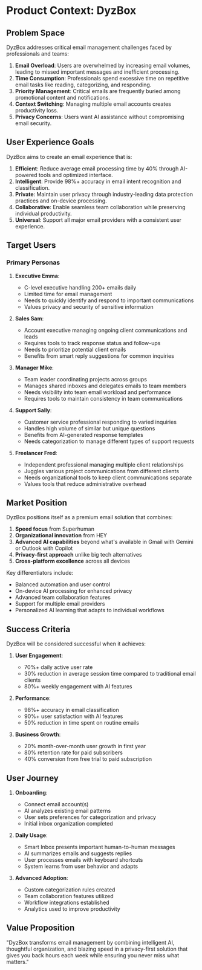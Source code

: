 # Product Context: DyzBox

## Problem Space

DyzBox addresses critical email management challenges faced by professionals and teams:

1. **Email Overload**: Users are overwhelmed by increasing email volumes, leading to missed important messages and inefficient processing.
2. **Time Consumption**: Professionals spend excessive time on repetitive email tasks like reading, categorizing, and responding.
3. **Priority Management**: Critical emails are frequently buried among promotional content and notifications.
4. **Context Switching**: Managing multiple email accounts creates productivity loss.
5. **Privacy Concerns**: Users want AI assistance without compromising email security.

## User Experience Goals

DyzBox aims to create an email experience that is:

1. **Efficient**: Reduce average email processing time by 40% through AI-powered tools and optimized interface.
2. **Intelligent**: Provide 98%+ accuracy in email intent recognition and classification.
3. **Private**: Maintain user privacy through industry-leading data protection practices and on-device processing.
4. **Collaborative**: Enable seamless team collaboration while preserving individual productivity.
5. **Universal**: Support all major email providers with a consistent user experience.

## Target Users

### Primary Personas

1. **Executive Emma**: 
   - C-level executive handling 200+ emails daily
   - Limited time for email management
   - Needs to quickly identify and respond to important communications
   - Values privacy and security of sensitive information

2. **Sales Sam**:
   - Account executive managing ongoing client communications and leads
   - Requires tools to track response status and follow-ups
   - Needs to prioritize potential client emails
   - Benefits from smart reply suggestions for common inquiries

3. **Manager Mike**:
   - Team leader coordinating projects across groups
   - Manages shared inboxes and delegates emails to team members
   - Needs visibility into team email workload and performance
   - Requires tools to maintain consistency in team communications

4. **Support Sally**:
   - Customer service professional responding to varied inquiries
   - Handles high volume of similar but unique questions
   - Benefits from AI-generated response templates
   - Needs categorization to manage different types of support requests

5. **Freelancer Fred**:
   - Independent professional managing multiple client relationships
   - Juggles various project communications from different clients
   - Needs organizational tools to keep client communications separate
   - Values tools that reduce administrative overhead

## Market Position

DyzBox positions itself as a premium email solution that combines:

1. **Speed focus** from Superhuman
2. **Organizational innovation** from HEY
3. **Advanced AI capabilities** beyond what's available in Gmail with Gemini or Outlook with Copilot
4. **Privacy-first approach** unlike big tech alternatives
5. **Cross-platform excellence** across all devices

Key differentiators include:
- Balanced automation and user control
- On-device AI processing for enhanced privacy
- Advanced team collaboration features
- Support for multiple email providers
- Personalized AI learning that adapts to individual workflows

## Success Criteria

DyzBox will be considered successful when it achieves:

1. **User Engagement**:
   - 70%+ daily active user rate
   - 30% reduction in average session time compared to traditional email clients
   - 80%+ weekly engagement with AI features

2. **Performance**:
   - 98%+ accuracy in email classification
   - 90%+ user satisfaction with AI features
   - 50% reduction in time spent on routine emails

3. **Business Growth**:
   - 20% month-over-month user growth in first year
   - 80% retention rate for paid subscribers
   - 40% conversion from free trial to paid subscription

## User Journey

1. **Onboarding**:
   - Connect email account(s)
   - AI analyzes existing email patterns
   - User sets preferences for categorization and privacy
   - Initial inbox organization completed

2. **Daily Usage**:
   - Smart Inbox presents important human-to-human messages
   - AI summarizes emails and suggests replies
   - User processes emails with keyboard shortcuts
   - System learns from user behavior and adapts

3. **Advanced Adoption**:
   - Custom categorization rules created
   - Team collaboration features utilized
   - Workflow integrations established
   - Analytics used to improve productivity

## Value Proposition

"DyzBox transforms email management by combining intelligent AI, thoughtful organization, and blazing speed in a privacy-first solution that gives you back hours each week while ensuring you never miss what matters." 